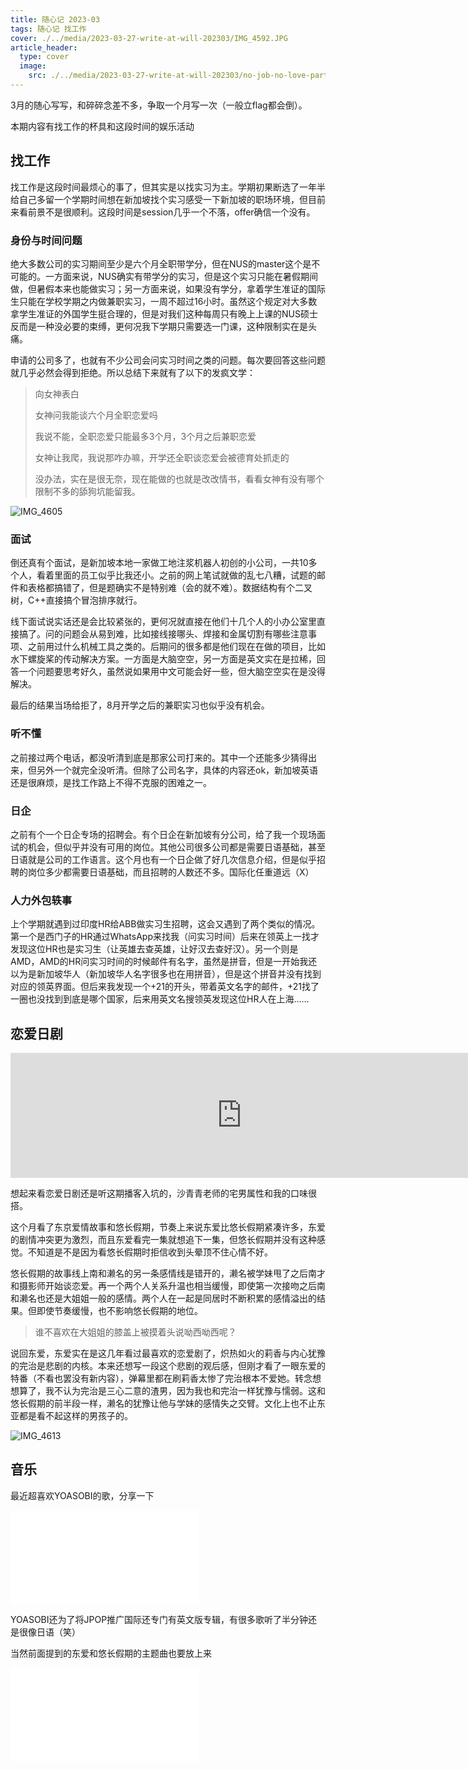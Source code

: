 ```yaml
---
title: 随心记 2023-03
tags: 随心记 找工作
cover: ./../media/2023-03-27-write-at-will-202303/IMG_4592.JPG
article_header:
  type: cover
  image:
    src: ./../media/2023-03-27-write-at-will-202303/no-job-no-love-party.png
---
```

3月的随心写写，和碎碎念差不多，争取一个月写一次（一般立flag都会倒）。

本期内容有找工作的杯具和这段时间的娱乐活动

<!--more-->

## 找工作

找工作是这段时间最烦心的事了，但其实是以找实习为主。学期初果断选了一年半给自己多留一个学期时间想在新加坡找个实习感受一下新加坡的职场环境，但目前来看前景不是很顺利。这段时间是session几乎一个不落，offer确信一个没有。

### 身份与时间问题

绝大多数公司的实习期间至少是六个月全职带学分，但在NUS的master这个是不可能的。一方面来说，NUS确实有带学分的实习，但是这个实习只能在暑假期间做，但暑假本来也能做实习；另一方面来说，如果没有学分，拿着学生准证的国际生只能在学校学期之内做兼职实习，一周不超过16小时。虽然这个规定对大多数拿学生准证的外国学生挺合理的，但是对我们这种每周只有晚上上课的NUS硕士反而是一种没必要的束缚，更何况我下学期只需要选一门课，这种限制实在是头痛。

申请的公司多了，也就有不少公司会问实习时间之类的问题。每次要回答这些问题就几乎必然会得到拒绝。所以总结下来就有了以下的发疯文学：

> 向女神表白
>
> 女神问我能谈六个月全职恋爱吗
>
> 我说不能，全职恋爱只能最多3个月，3个月之后兼职恋爱
>
> 女神让我爬，我说那咋办嘛，开学还全职谈恋爱会被德育处抓走的
>
> 没办法，实在是很无奈，现在能做的也就是改改情书，看看女神有没有哪个限制不多的舔狗坑能留我。

![IMG_4605](./../media/2023-03-27-write-at-will-202303/IMG_4605.JPEG)

### 面试

倒还真有个面试，是新加坡本地一家做工地注浆机器人初创的小公司，一共10多个人，看着里面的员工似乎比我还小。之前的网上笔试就做的乱七八糟，试题的邮件和表格都搞错了，但是题确实不是特别难（会的就不难）。数据结构有个二叉树，C++直接搞个冒泡排序就行。

线下面试说实话还是会比较紧张的，更何况就直接在他们十几个人的小办公室里直接搞了。问的问题会从易到难，比如接线接哪头、焊接和金属切割有哪些注意事项、之前用过什么机械工具之类的。后期问的很多都是他们现在在做的项目，比如水下螺旋桨的传动解决方案。一方面是大脑空空，另一方面是英文实在是拉稀，回答一个问题要思考好久，虽然说如果用中文可能会好一些，但大脑空空实在是没得解决。

最后的结果当场给拒了，8月开学之后的兼职实习也似乎没有机会。

### 听不懂

之前接过两个电话，都没听清到底是那家公司打来的。其中一个还能多少猜得出来，但另外一个就完全没听清。但除了公司名字，具体的内容还ok，新加坡英语还是很麻烦，是找工作路上不得不克服的困难之一。

### 日企

之前有个一个日企专场的招聘会。有个日企在新加坡有分公司，给了我一个现场面试的机会，但似乎并没有可用的岗位。其他公司很多公司都是需要日语基础，甚至日语就是公司的工作语言。这个月也有一个日企做了好几次信息介绍，但是似乎招聘的岗位多少都需要日语基础，而且招聘的人数还不多。国际化任重道远（X）

### 人力外包轶事

上个学期就遇到过印度HR给ABB做实习生招聘，这会又遇到了两个类似的情况。第一个是西门子的HR通过WhatsApp来找我（问实习时间）后来在领英上一找才发现这位HR也是实习生（让英雄去查英雄，让好汉去查好汉）。另一个则是AMD，AMD的HR问实习时间的时候邮件有名字，虽然是拼音，但是一开始我还以为是新加坡华人（新加坡华人名字很多也在用拼音），但是这个拼音并没有找到对应的领英界面。但后来我发现一个+21的开头，带着英文名字的邮件，+21找了一圈也没找到到底是哪个国家，后来用英文名搜领英发现这位HR人在上海……

## 恋爱日剧

<iframe src="https://player.fireside.fm/v2/3I5iKwMQ+qFHG1lTE?theme=dark" width="740" height="200" frameborder="0" scrolling="no"></iframe>

想起来看恋爱日剧还是听这期播客入坑的，沙青青老师的宅男属性和我的口味很搭。

这个月看了东京爱情故事和悠长假期，节奏上来说东爱比悠长假期紧凑许多，东爱的剧情冲突更为激烈，而且东爱看完一集就想追下一集，但悠长假期并没有这种感觉。不知道是不是因为看悠长假期时拒信收到头晕顶不住心情不好。

悠长假期的故事线上南和濑名的另一条感情线是错开的，濑名被学妹甩了之后南才和摄影师开始谈恋爱。再一个两个人关系升温也相当缓慢，即使第一次接吻之后南和濑名也还是大姐姐一般的感情。两个人在一起是同居时不断积累的感情溢出的结果。但即使节奏缓慢，也不影响悠长假期的地位。

> 谁不喜欢在大姐姐的膝盖上被摸着头说呦西呦西呢？

说回东爱，东爱实在是这几年看过最喜欢的恋爱剧了，炽热如火的莉香与内心犹豫的完治是悲剧的内核。本来还想写一段这个悲剧的观后感，但刚才看了一眼东爱的特番（不看也罢没有新内容），弹幕里都在刷莉香太惨了完治根本不爱她。转念想想算了，我不认为完治是三心二意的渣男，因为我也和完治一样犹豫与懦弱。这和悠长假期的前半段一样，濑名的犹豫让他与学妹的感情失之交臂。文化上也不止东亚都是看不起这样的男孩子的。

![IMG_4613](./../media/2023-03-27-write-at-will-202303/IMG_4613.JPEG)

## 音乐

最近超喜欢YOASOBI的歌，分享一下

<iframe src="//player.bilibili.com/player.html?aid=416972183&bvid=BV1HV411v7Np&cid=303968725&page=1" scrolling="no" border="0" frameborder="no" framespacing="0" allowfullscreen="true"> </iframe>

YOASOBI还为了将JPOP推广国际还专门有英文版专辑，有很多歌听了半分钟还是很像日语（笑）

当然前面提到的东爱和悠长假期的主题曲也要放上来

<iframe src="//player.bilibili.com/player.html?aid=980730524&bvid=BV1244y137qJ&cid=576565600&page=1" scrolling="no" border="0" frameborder="no" framespacing="0" allowfullscreen="true"> </iframe>
